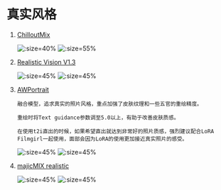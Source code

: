 # 真实风格

1. [ChilloutMix](https://civitai.com/models/6424/chilloutmix)

   ![](../../assets/reference/174703.jpeg ':size=40%')
   ![](../../assets/reference/00150-169804689.jpeg ':size=55%')

2. [Realistic Vision V1.3](https://civitai.com/models/4201/realistic-vision-v13-fantasyai)

   ![](../../assets/reference/7.jpeg ':size=45%')
   ![](../../assets/reference/8.jpeg ':size=45%')
3. [AWPortrait](https://civitai.com/models/61170/awportrait)
   ```text
   融合模型，追求真实的照片风格，重点加强了皮肤纹理和一些五官的重绘精度。
   
   重绘时将Text guidance参数调至5.0以上，有助于改善皮肤质感。
   
   在使用t2i直出的时候，如果希望直出就达到非常好的照片质感，强烈建议配合LoRA Filmgirl一起使用，面部会因为LoRA的使用更加接近真实照片的感受。
   ```

    ![](../../assets/reference/awportrait.jpeg ':size=45%')
    ![](../../assets/reference/awportrait2.jpeg ':size=45%')
4. [majicMIX realistic](https://civitai.com/models/43331?modelVersionId=55911)

    ![](../../assets/reference/00006-3135271734.jpeg ':size=45%')
    ![](../../assets/reference/00012-736645288.jpeg ':size=45%')
   
